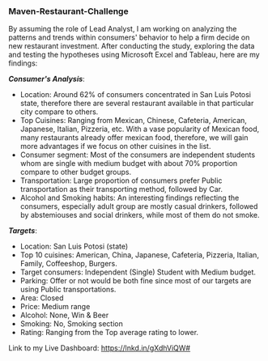 ### Maven-Restaurant-Challenge

By assuming the role of Lead Analyst, I am working on analyzing the patterns and trends within consumers' behavior to help a firm decide on new restaurant investment. After conducting the study, exploring the data and testing the hypotheses using Microsoft Excel and Tableau, here are my findings:

**_Consumer's Analysis_**:
- Location: Around 62% of consumers concentrated in San Luis Potosi state, therefore there are several restaurant available in that particular city compare to others.
- Top Cuisines: Ranging from Mexican, Chinese, Cafeteria, American, Japanese, Italian, Pizzeria, etc. With a vase popularity of Mexican food, many restaurants already offer mexican food, therefore, we will gain more advantages if we focus on other cuisines in the list.
- Consumer segment: Most of the consumers are independent students whom are single with medium budget with about 70% proportion compare to other budget groups.
- Transportation: Large proportion of consumers prefer Public transportation as their transporting method, followed by Car.
- Alcohol and Smoking habits: An interesting findings reflecting the consumers, especially adult group are mostly casual drinkers, followed by abstemiouses and social drinkers, while most of them do not smoke.

**_Targets_**:
- Location: San Luis Potosi (state)
- Top 10 cuisines: American, China, Japanese, Cafeteria, Pizzeria, Italian, Family, Coffeeshop, Burgers.
- Target consumers: Independent (Single) Student with Medium budget.
- Parking: Offer or not would be both fine since most of our targets are using Public transportations.
- Area: Closed
- Price: Medium range
- Alcohol: None, Win & Beer
- Smoking: No, Smoking section
- Rating: Ranging from the Top average rating to lower.

Link to my Live Dashboard: https://lnkd.in/gXdhViQW#

